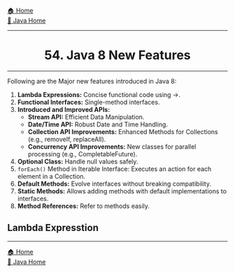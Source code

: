 [🏠 Home](../../../README.md) <br/>
[🍵 Java Home](../Java.md)

<hr/>

<h1 style="text-align: center">54. Java 8 New Features</h1>

<hr/>

Following are the Major new features introduced in Java 8:

1. **Lambda Expressions:** Concise functional code using ->.
2. **Functional Interfaces:** Single-method interfaces.
3. **Introduced and Improved APIs:**
   - **Stream API:** Efficient Data Manipulation.
   - **Date/Time API:** Robust Date and Time Handling.
   - **Collection API Improvements:** Enhanced Methods for Collections (e.g., removeIf, replaceAll).
   - **Concurrency API Improvements:** New classes for parallel processing (e.g., CompletableFuture).
4. **Optional Class:** Handle null values safely.
5. `forEach()` Method in Iterable Interface: Executes an action for each element in a Collection.
6. **Default Methods:** Evolve interfaces without breaking compatibility.
7. **Static Methods:** Allows adding methods with default implementations to interfaces.
8. **Method References:** Refer to methods easily.

## Lambda Expresstion

<hr/>

[🏠 Home](../../../README.md) <br/>
[🍵 Java Home](../Java.md)
